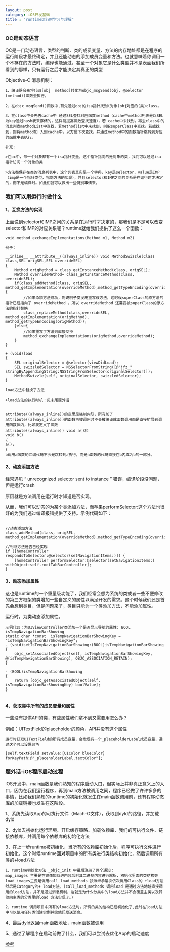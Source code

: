 ```yaml
---
layout: post
category: iOS开发基础
title : "runtime运行时学习与理解"
---
```




### OC是动态语言

OC是一门动态语言，类型的判断、类的成员变量、方法的内存地址都是在程序的运行阶段才最终确定，并且还能动态的添加成员变量和方法。也就意味着你调用一个不存在的方法时，编译也能通过，甚至一个对象它是什么类型并不是表面我们所看到的那样，只有运行之后才能决定其真正的类型

Objective-C 消息机制：

```
1、编译器会先将代码[obj  method]转化为objc_msgSend(obj, @selector (method))函数去执行。

2、在objc_msgSend()函数中,首先通过obj的isa指针找到(对象)obj对应的(类)class。

3、在class中会先去cache中 通过SEL查找对应函数method（cache中method列表是以SEL为key通过hash表来存储的，这样能提高函数查找速度），若 cache中未找到。再去class中的消息列表methodList中查找，若methodlist中未找到，则取superClass中查找。若能找到，则将method加 入到cache中，以方便下次查找，并通过method中的函数指针跳转到对应的函数中去执行。

补充：

>在oc中，每一个对象都有一个isa指针变量，这个指针指向的是对象的类，我们可以通过isa指针访问一个对象的类

>方法都保存在类的消息列表中，这个列表其实是一个字典，key是selector，value是IMP（imp是一个指针类型，指向方法的实现），并且selector和IMP之间的关系是在运行时才决定的，而不是编译时。如此们就可以做出一些特别事情来。
```



### 我们可以用运行时做什么



#### 1、互换方法的实现

上面说到selector和IMP之间的关系是在运行时才决定的，那我们是不是可以改变selector和IMP的对应关系呢？runtime就给我们提供了这么一个函数：

```
void method_exchangeImplementations(Method m1, Method m2)

例子：

__inline__ __attribute__((always_inline)) void MethodSwizzle(Class class,SEL origSEL,SEL overrideSEL)
{
    Method origMethod = class_getInstanceMethod(class, origSEL);
    Method overrideMethod= class_getInstanceMethod(class, overrideSEL);
    if(class_addMethod(class, origSEL, method_getImplementation(overrideMethod),method_getTypeEncoding(overrideMethod))){
        //如果添加方法成功，则说明子类没用重写该方法，这时候superClass的原方法的指针已经指向了 overrideMethod ，所以 overrideMethod 还需要被superClass的原方法的指针替换
        class_replaceMethod(class,overrideSEL, method_getImplementation(origMethod), method_getTypeEncoding(origMethod));
    }else{
        //如果重写了方法则直接交换
        method_exchangeImplementations(origMethod,overrideMethod);
    }
}

+ (void)load
{
    SEL originalSelector = @selector(viewDidLoad);
    SEL swizzledSelector = NSSelectorFromString([@"jfz_" stringByAppendingString:NSStringFromSelector(originalSelector)]);
    MethodSwizzle(self, originalSelector, swizzledSelector);
}

load方法中替换了方法

+load方法的执行时机：见末尾题外话


attribute((always_inline))的意思是强制内联，所有加了attribute((always_inline))的函数再被调用时不会被编译成函数调用而是直接扩展到调用函数体内，比如我定义了函数 
attribute((always_inline)) void a()和 
void b() 
｛ 
a(); 
｝ 
b调用a函数的汇编代码不会是跳转到a执行，而是a函数的代码直接在b内成为b的一部分。
```



#### 2、动态添加方法

经常遇见 “ unrecognized selector sent to instance ” 错误，编译阶段没问题，但是运行crash

原因就是方法调用在运行时才知道是否实现。

从而，我们可以动态的为某个类添加方法，而苹果performSelector:这个方法也很好的为我们逃过编译报错提供了支持。示例代码如下：

```

//动态添加方法
class_addMethod(class, origSEL, method_getImplementation(overrideMethod),method_getTypeEncoding(overrideMethod))

//判断方法是否已经实现
if ([homeController respondsToSelector:@selector(setNavigationItems:)]) {
    [homeController performSelector:@selector(setNavigationItems:) withObject:self.rootTabBarController];
}
```



#### 3、动态添加属性

这也是runtime的一个重量级功能了，我们经常会想为系统的类或者一些不便修改的第三方框架的类增加一些自定义的属性以满足开发的需求。这个时候我们还是首先会想到类目，但是问题来了，类目只能为一个类添加方法，不能添加属性。

运行时，为类动态添加属性。

```
示例代码：为UIViewController类添加一个是否显示导航的属性: BOOL isTempNavigationBarShowing
static char *const  isTempNavigationBarShowingKey = "isTempNavigationBarShowingKey";
- (void)setIsTempNavigationBarShowing:(BOOL)isTempNavigationBarShowing
{
    objc_setAssociatedObject(self, isTempNavigationBarShowingKey, @(isTempNavigationBarShowing), OBJC_ASSOCIATION_RETAIN);
}

- (BOOL)isTempNavigationBarShowing
{
    return [objc_getAssociatedObject(self, isTempNavigationBarShowingKey) boolValue];
}


```



#### 4、获取类中所有的成员变量和属性

一些没有提供API的类，有些属性我们拿不到又需要用怎么办？

例如：UITextField的placeholder的颜色，API并没有这个属性

```
运行时获取UITextField的所有成员变量，会发现有一个_placeholderLabel成员变量，通过这个可以设置颜色

[self.textField setValue:[UIColor blueColor] forKeyPath:@"_placeholderLabel.textColor"];
```



### 题外话-iOS程序启动过程

iOS开发中，main函数是我们熟知的程序启动入口，但实际上并非真正意义上的入口，因为在我们运行程序，再到main方法被调用之间，程序已经做了许许多多的事情，比如我们熟知的runtime的初始化就发生在main函数调用前，还有程序动态库的加载链接也发生在这阶段。

1、系统先读取App的可执行文件（Mach-O文件），获取到dyld的路径，并加载dyld

2、dyld去初始化运行环境、开启缓存策略、加载依赖库、我们的可执行文件、链接依赖库，并调用每个依赖库的初始化方法

3、在上一步runtime被初始化，当所有的依赖库初始化后，程序可执行文件进行初始化，这个时候runtime回对项目中的所有类进行类结构初始化，然后调用所有类的+load方法

```
1、runtime初始化方法 _objc_init 中最后注册了两个通知：
map_images 主要是在镜像加载进内容后对其二进制内容进行解析，初始化里面的类结构等
load_images主要是调用call_load_methods 按照继承层次依次调用Class的 +load方法 然后是Category的+ load方法。(call_load_methods 调用load 是通过方法地址直接调用的load方法，并不是通过消息机制，这就是为什么分类中的load方法并不会覆盖主类以及其他同主类的分类里的load 方法实现了。)

2、runtime 调用项目中所有的load方法时，所有的类的结构已经初始化了,此时在load方法中可以使用任何类创建实例并给他们发送消息。
```

4、最后dyld返回main函数地址，main函数被调用



5、通过了解程序在启动前做了什么，我们可以尝试去优化App的启动速度

[参考](https://www.jianshu.com/p/43db6b0aab8e)

